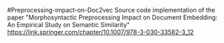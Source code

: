 #Preprocessing-impact-on-Doc2vec
Source code implementation of the paper "Morphosyntactic Preprocessing Impact on Document Embedding: An Empirical Study on Semantic Similarity"
https://link.springer.com/chapter/10.1007/978-3-030-33582-3_12
